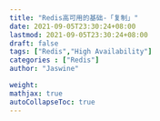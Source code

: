 ```yaml
---
title: "Redis高可用的基础-「复制」"
date: 2021-09-05T23:30:24+08:00
lastmod: 2021-09-05T23:30:24+08:00
draft: false
tags: ["Redis","High Availability"]
categories : ["Redis"]
author: "Jaswine"

weight:
mathjax: true
autoCollapseToc: true
---
```


